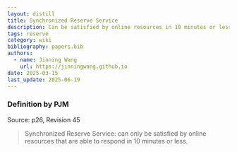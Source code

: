 ```yaml
---
layout: distill
title: Synchronized Reserve Service
description: Can be satisfied by online resources in 10 minutes or less.
tags: reserve
category: wiki
bibliography: papers.bib
authors:
  - name: Jinning Wang
    url: https://jinningwang.github.io
date: 2025-03-15
last_update: 2025-06-19
---
```


### Definition by PJM

Source: <d-cite key="pjm2024m10"></d-cite> p26, Revision 45

> Synchronized Reserve Service: can only be satisfied by online resources that are able to respond in 10 minutes or less.
